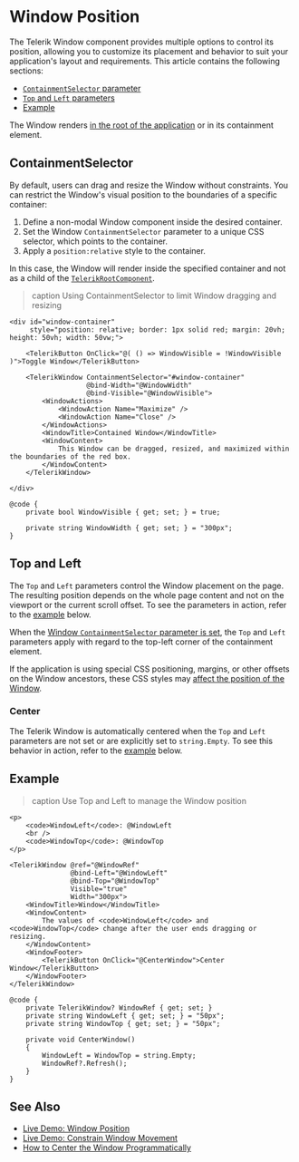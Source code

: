 
# Window Position

The Telerik Window component provides multiple options to control its position, allowing you to customize its placement and behavior to suit your application's layout and requirements. This article contains the following sections:

* [`ContainmentSelector` parameter](#containmentselector)
* [`Top` and `Left` parameters](#top-and-left)
* [Example](#example)

The Window renders [in the root of the application](slug:window-overview#important-notes) or in its containment element.

## ContainmentSelector

By default, users can drag and resize the Window without constraints. You can restrict the Window's visual position to the boundaries of a specific container:

1. Define a non-modal Window component inside the desired container.
1. Set the Window `ContainmentSelector` parameter to a unique CSS selector, which points to the container.
1. Apply a `position:relative` style to the container.

In this case, the Window will render inside the specified container and not as a child of the [`TelerikRootComponent`](slug:rootcomponent-overview).

>caption Using ContainmentSelector to limit Window dragging and resizing

````RAZOR
<div id="window-container"
     style="position: relative; border: 1px solid red; margin: 20vh; height: 50vh; width: 50vw;">

    <TelerikButton OnClick="@( () => WindowVisible = !WindowVisible )">Toggle Window</TelerikButton>

    <TelerikWindow ContainmentSelector="#window-container"
                   @bind-Width="@WindowWidth"
                   @bind-Visible="@WindowVisible">
        <WindowActions>
            <WindowAction Name="Maximize" />
            <WindowAction Name="Close" />
        </WindowActions>
        <WindowTitle>Contained Window</WindowTitle>
        <WindowContent>
            This Window can be dragged, resized, and maximized within the boundaries of the red box.
        </WindowContent>
    </TelerikWindow>

</div>

@code {
    private bool WindowVisible { get; set; } = true;

    private string WindowWidth { get; set; } = "300px";
}
````

## Top and Left

The `Top` and `Left` parameters control the Window placement on the page. The resulting position depends on the whole page content and not on the viewport or the current scroll offset. To see the parameters in action, refer to the [example](#example) below.

When the [Window `ContainmentSelector` parameter is set](#containmentselector), the `Top` and `Left` parameters apply with regard to the top-left corner of the containment element.

If the application is using special CSS positioning, margins, or other offsets on the Window ancestors, these CSS styles may [affect the position of the Window](slug:troubleshooting-general-issues#wrong-popup-position).

### Center

The Telerik Window is automatically centered when the `Top` and `Left` parameters are not set or are explicitly set to `string.Empty`. To see this behavior in action, refer to the [example](#example) below.

## Example

>caption Use Top and Left to manage the Window position

````RAZOR
<p>
    <code>WindowLeft</code>: @WindowLeft
    <br />
    <code>WindowTop</code>: @WindowTop
</p>

<TelerikWindow @ref="@WindowRef"
               @bind-Left="@WindowLeft"
               @bind-Top="@WindowTop"
               Visible="true"
               Width="300px">
    <WindowTitle>Window</WindowTitle>
    <WindowContent>
        The values of <code>WindowLeft</code> and <code>WindowTop</code> change after the user ends dragging or resizing.
    </WindowContent>
    <WindowFooter>
        <TelerikButton OnClick="@CenterWindow">Center Window</TelerikButton>
    </WindowFooter>
</TelerikWindow>

@code {
    private TelerikWindow? WindowRef { get; set; }
    private string WindowLeft { get; set; } = "50px";
    private string WindowTop { get; set; } = "50px";

    private void CenterWindow()
    {
        WindowLeft = WindowTop = string.Empty;
        WindowRef?.Refresh();
    }
}
````

## See Also

* [Live Demo: Window Position](https://demos.telerik.com/blazor-ui/window/position)
* [Live Demo: Constrain Window Movement](https://demos.telerik.com/blazor-ui/window/constrain-movement)
* [How to Center the Window Programmatically](slug:window-kb-center-programmatically)
